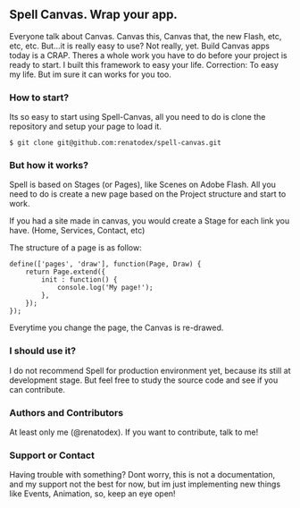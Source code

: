 ## Spell Canvas. Wrap your app.
Everyone talk about Canvas. Canvas this, Canvas that, the new Flash, etc, etc, etc.
But...it is really easy to use? Not really, yet.
Build Canvas apps today is a CRAP. Theres a whole work you have to do before your project is ready to start.
I built this framework to easy your life. Correction: To easy my life. But im sure it can works for you too.

### How to start?
Its so easy to start using Spell-Canvas, all you need to do is clone the repository and setup your page to load it.

```
$ git clone git@github.com:renatodex/spell-canvas.git
```

### But how it works?
Spell is based on Stages (or Pages), like Scenes on Adobe Flash. All you need to do is create a new page based on the Project structure and start to work.

If you had a site made in canvas, you would create a Stage for each link you have. (Home, Services, Contact, etc)

The structure of a page is as follow:
```
define(['pages', 'draw'], function(Page, Draw) {
    return Page.extend({      
        init : function() {
            console.log('My page!');
        },
    });
});
```

Everytime you change the page, the Canvas is re-drawed.

### I should use it?
I do not recommend Spell for production environment yet, because its still at development stage.
But feel free to study the source code and see if you can contribute.

### Authors and Contributors
At least only me (@renatodex). If you want to contribute, talk to me!

### Support or Contact
Having trouble with something? Dont worry, this is not a documentation, and my support not the best for now, but im just implementing new things like Events, Animation, so, keep an eye open!